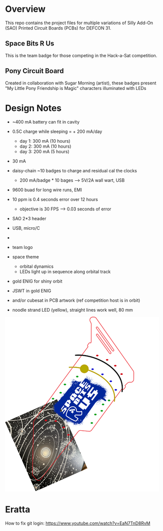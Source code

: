 # Overview

This repo contains the project files for multiple variations of Silly Add-On (SAO) Printed Circuit Boards (PCBs) for DEFCON 31.

## Space Bits R Us

This is the team badge for those competing in the Hack-a-Sat competition.

## Pony Circuit Board

Created in collaboration with Sugar Morning (artist), these badges present "My Little Pony Friendship is Magic" characters illuminated with LEDs

# Design Notes

- ~400 mA battery can fit in cavity
- 0.5C charge while sleeping = + 200 mA/day
    - day 1: 300 mA (10 hours)
    - day 2: 300 mA (10 hours)
    - day 3: 200 mA (5 hours)
- 30 mA

- daisy-chain ~10 badges to charge and residual cal the clocks
    - 200 mA/badge * 10 bages --> 5V/2A wall wart, USB
- 9600 buad for long wire runs, EMI
- 10 ppm is 0.4 seconds error over 12 hours
    - objective is 30 FPS --> 0.03 seconds of error

- SAO 2*3 header
- USB, micro/C
- 

- team logo
- space theme
    - orbital dynamics
    - LEDs light up in sequence along orbital track
- gold ENIG for shiny orbit
- JSWT in gold ENIG
- and/or cubesat in PCB artwork (ref competition host is in orbit)
- noodle strand LED (yellow), straight lines work well, 80 mm

<img alt="alt_text" width="500px" src="doc\ideas_space_bits\img\DC31BADGE-CARD-OUTLINE_idea.png" />

# Eratta

How to fix git login: https://www.youtube.com/watch?v=EaN7TnD8RvM
